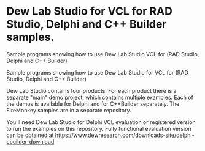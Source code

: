 # Dew Lab Studio for VCL for RAD Studio, Delphi and C++ Builder samples.
Sample programs showing how to use Dew Lab Studio VCL for (RAD Studio, Delphi and C++ Builder)

Sample programs showing how to use Dew Lab Studio for VCL for (RAD Studio, Delphi and C++ Builder)

Dew Lab Studio contains four products. For each product there is a separate "main" demo project, which contains multiple examples. Each of the demos is available for Delphi and for C++Builder separately. The FireMonkey samples are in a separate repository. 

You'll need Dew Lab Studio for Delphi VCL evaluation or registered version to run the examples on this repository. Fully functional evaluation version can be obtained at https://www.dewresearch.com/downloads-site/delphi-cbuilder-download

